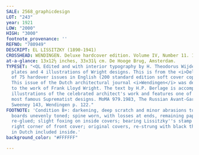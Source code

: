 ```yaml
---
SALE: 2568_graphicdesign
LOT: "243"
year: 1921
LOW: "2000"
HIGH: "3000"
footnote_provenance: ''
REFNO: "780949"
DESCRIPT: EL LISSITZKY (1890-1941)
CROSSHEAD: WENDINGEN. Deluxe hardcover edition. Volume IV, Number 11. 1921.
at-a-glance: 13x12½ inches, 33x31¾ cm. De Hooge Brug, Amsterdam.
TYPESET: "<QL Edited and with interior typography by H. Theodorus Wijdeveld. 16 photographic
  plates and 4 illustrations of Wright designs. This is from the <i>Deluxe</i> edition
  of 75 hardover issues in English (200 standard edition soft cover copies were published).
  This issue of the Dutch architectural journal <i>Wendingen</i> was dedicated entirely
  to the work of Frank Lloyd Wright. The text by H.P. Berlage is accompanied by numerous
  illustrations of the celebrated architect's work and features one of El Lissitzky's
  most famous Suprematist designs. MoMA 979.1983, The Russian Avant-Garde Book 146,
  Sweeney 143, Wendingen p. 122."
FOOTNOTE: 'Condition B+: darkening, deep scratch and minor abrasions to front cover;
  boards unevenly toned; spine worn, with losses at ends, remaining paper partially
  re-glued; slight foxing on inside covers; bearing Lissitzky''s stamp in the lower
  right corner of front cover; original covers, re-strung with black thread. Prospectus
  in Dutch included inside.'
background_color: "#FFFFFF"

---
```

